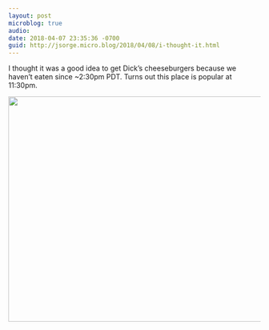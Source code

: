 ```yaml
---
layout: post
microblog: true
audio: 
date: 2018-04-07 23:35:36 -0700
guid: http://jsorge.micro.blog/2018/04/08/i-thought-it.html
---
```

I thought it was a good idea to get Dick’s cheeseburgers because we haven’t eaten since ~2:30pm PDT. Turns out this place is popular at 11:30pm.

<img src="http://mb.jsorge.net/uploads/2018/a9dd709705.jpg" width="600" height="450" />
